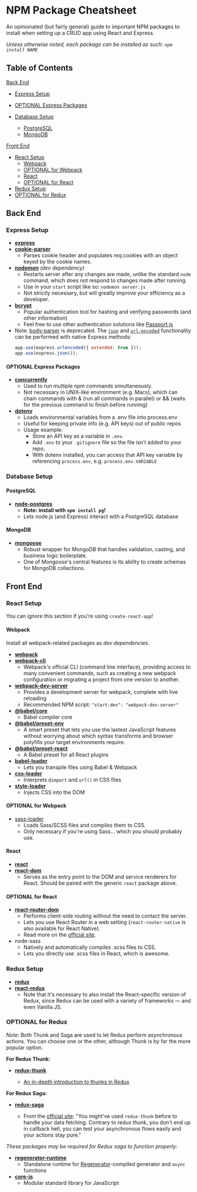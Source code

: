 # NPM Package Cheatsheet

An opinionated (but fairly general) guide to important NPM packages to install when setting up a CRUD app using React and Express.

_Unless otherwise noted, each package can be installed as such: `npm install NAME`_

## Table of Contents

[Back End](#Back-End)

- [Express Setup](#Express-Setup)
- [OPTIONAL Express Packages](#OPTIONAL-Express-Packages)

- [Database Setup](#Database-Setup)
  - [PostgreSQL](#PostgreSQL)
  - [MongoDB](#PostgreSQL)

[Front End](#Front-End)

- [React Setup](#React-Setup)
  - [Webpack](#Webpack)
  - [OPTIONAL for Webpack](#optional-for-webpack)
  - [React](#React)
  - [OPTIONAL for React](#React)
- [Redux Setup](#redux-setup)
- [OPTIONAL for Redux](#optional-for-redux)

## Back End

### Express Setup

- [**express**](https://expressjs.com/)
- [**cookie-parser**](https://www.npmjs.com/package/cookie-parser)
  - Parses cookie header and populates req.cookies with an object keyed by the cookie names.
- [**nodemon**](https://www.npmjs.com/package/nodemon) _(dev dependency)_
  - Restarts server after any changes are made, unlike the standard `node` command, which does not respond to changes made after running.
  - Use in your `start` script like so: `nodemon server.js`
  - Not strictly necessary, but will greatly improve your efficiency as a developer.
- [**bcrypt** ](https://www.npmjs.com/package/bcrypt)
  - Popular authentication tool for hashing and verifying passwords (and other information)
  - Feel free to use other authentication solutions like [Passport.js](https://www.npmjs.com/package/passport)
- Note: [body-parser](https://www.npmjs.com/package/body-parser) is deprecated. The [`json`](http://expressjs.com/en/api.html#express.json) and [`url-encoded`](http://expressjs.com/en/5x/api.html#express.urlencoded) functionality can be performed with native Express methods:
  ```javascript
  app.use(express.urlencoded({ extended: true }));
  app.use(express.json());
  ```

#### OPTIONAL Express Packages

- [**concurrently**](https://www.npmjs.com/package/concurrently)
  - Used to run multiple npm commands simultaneously.
  - Not necessary in UNIX-like environment (e.g. Macs), which can chain commands with & (run all commands in parallel) or && (waits for the previous command to finish before running)
- [**dotenv**](https://www.npmjs.com/package/dotenv)
  - Loads environmental variables from a .env file into process.env
  - Useful for keeping private info (e.g. API keys) out of public repos
  - Usage example:
    - Store an API key as a variable in `.env`.
    - Add `.env` to your `.gitignore` file so the file isn’t added to your repo.
    - With dotenv installed, you can access that API key variable by referencing `process.env`, e.g. `process.env.VARIABLE`

### Database Setup

#### PostgreSQL

- [**node-postgres**](https://node-postgres.com/)
  - **Note: install with `npm install pg`!**
  - Lets node.js (and Express) interact with a PostgreSQL database

#### MongoDB

- [**mongoose**](https://mongoosejs.com/)
  - Robust wrapper for MongoDB that handles validation, casting, and business logic boilerplate.
  - One of Mongoose's central features is its ability to create schemas for MongoDB collections.

## Front End

### React Setup

You can ignore this section if you're using `create-react-app`!

#### Webpack

Install all webpack-related packages as _dev dependencies_.

- [**webpack**](https://webpack.js.org/)
- [**webpack-cli**](https://www.npmjs.com/package/webpack-cli)
  - Webpack's official CLI (command line interface), providing access to many convenient commands, such as creating a new webpack configuration or migrating a project from one version to another.
- [**webpack-dev-server**](https://www.npmjs.com/package/webpack-dev-server)
  - Provides a development server for webpack, complete with live reloading
  - Recommended NPM script: `"start:dev": "webpack-dev-server"`
- [**@babel/core**](https://babeljs.io/docs/en/next/babel-core.html)
  - Babel compiler core
- [**@babel/preset-env**](https://babeljs.io/docs/en/next/babel-preset-env.html)
  - A smart preset that lets you use the lastest JavaScript features without worrying about which syntax transforms and browser polyfills your target environments require.
- [**@babel/preset-react**](https://babeljs.io/docs/en/next/babel-preset-react.html)
  - A Babel preset for all React plugins
- [**babel-loader**](https://www.npmjs.com/package/babel-loader)
  - Lets you transpile files using Babel & Webpack
- [**css-loader**](https://www.npmjs.com/package/css-loader)
  - Interprets `@import` and `url()` in CSS files
- [**style-loader**](https://www.npmjs.com/package/style-loader)
  - Injects CSS into the DOM

#### OPTIONAL for Webpack

- [sass-loader](https://www.npmjs.com/package/sass-loader)
  - Loads Sass/SCSS files and compiles them to CSS.
  - Only necessary if you're using Sass... which you should probably use.

#### React

- [**react**](https://reactjs.org/)
- [**react-dom**](https://www.npmjs.com/package/react-dom)
  - Serves as the entry point to the DOM and service renderers for React. Should be paired with the generic `react` package above.

#### OPTIONAL for React

- [**react-router-dom**](https://www.npmjs.com/package/react-router-dom)
  - Performs client-side routing without the need to contact the server.
  - Lets you use React Router in a web setting (`react-router-native` is also available for React Native).
  - Read more on the [official site](https://reacttraining.com/react-router/).
- node-sass
  - Natively and automatically compiles .scss files to CSS.
  - Lets you directly use .scss files in React, which is awesome.

### Redux Setup

- [**redux**](https://redux.js.org/)
- [**react-redux**](https://react-redux.js.org/)
  - Note that it's necessary to also install the React-specific version of Redux, since Redux can be used with a variety of frameworks — and even Vanilla JS.

### OPTIONAL for Redux

_Note:_ Both Thunk and Saga are used to let Redux perform asynchronous actions. You can choose one or the other, although Thunk is by far the more popular option.

**For Redux Thunk:**

- [**redux-thunk**](https://www.npmjs.com/package/redux-thunk)

  - [An in-depth introduction to thunks in Redux](http://stackoverflow.com/questions/35411423/how-to-dispatch-a-redux-action-with-a-timeout/35415559#35415559)

**For Redux Saga:**

- [**redux-saga**](https://redux-saga.js.org/)

  - From the [official site](https://redux-saga.js.org/): "You might've used `redux-thunk` before to handle your data fetching. Contrary to redux thunk, you don't end up in callback hell, you can test your asynchronous flows easily and your actions stay pure."

_These packages may be required for Redux saga to function properly:_

- [**regenerator-runtime**](https://www.npmjs.com/package/regenerator-runtime)
  - Standalone runtime for [Regenerator](https://github.com/facebook/regenerator)-compiled generator and `async` functions
- [**core-js**](https://www.npmjs.com/package/core-js)
  - Modular standard library for JavaScript
